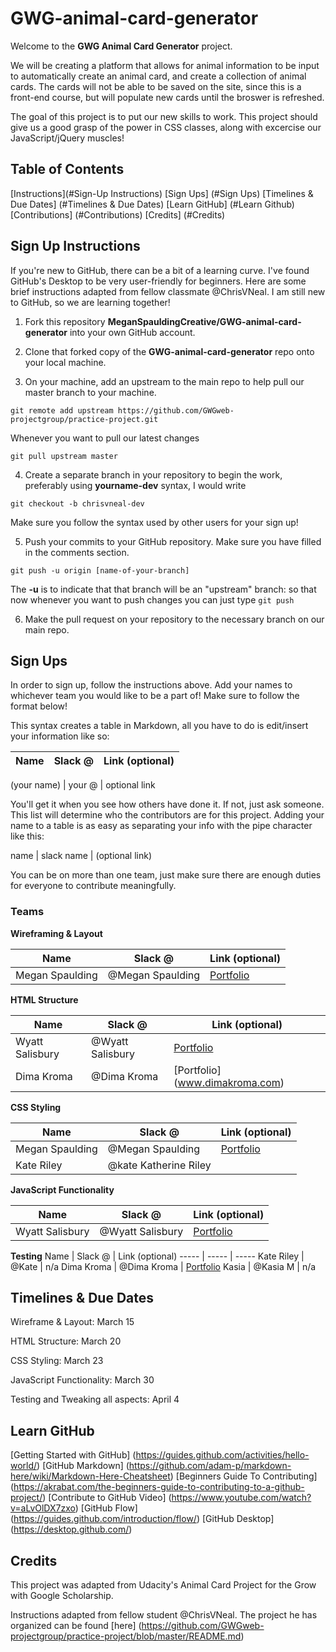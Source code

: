 # GWG-animal-card-generator

Welcome to the **GWG Animal Card Generator** project.

We will be creating a platform that allows for animal information to be input to automatically create an animal card, and create a collection of animal cards. The cards will not be able to be saved on the site, since this is a front-end course, but will populate new cards until the broswer is refreshed.

The goal of this project is to put our new skills to work. This project should give us a good grasp of the power in CSS classes, along with excercise our JavaScript/jQuery muscles!



## Table of Contents
[Instructions](#Sign-Up Instructions)
[Sign Ups] (#Sign Ups)
[Timelines & Due Dates] (#Timelines & Due Dates)
[Learn GitHub] (#Learn Github)
[Contributions] (#Contributions)
[Credits] (#Credits)



## Sign Up Instructions
If you're new to GitHub, there can be a bit of a learning curve. I've found GitHub's Desktop to be very user-friendly for beginners. Here are some brief instructions adapted from fellow classmate @ChrisVNeal. I am still new to GitHub, so we are learning together!

1. Fork this repository **MeganSpauldingCreative/GWG-animal-card-generator** into your own GitHub account.

2. Clone that forked copy of the **GWG-animal-card-generator** repo onto your local machine.

3. On your machine, add an upstream to the main repo to help pull our master branch to your machine.

```
git remote add upstream https://github.com/GWGweb-projectgroup/practice-project.git
```

Whenever you want to pull our latest changes

```
git pull upstream master
```

4. Create a separate branch in your repository to begin the work, preferably using **yourname-dev** syntax, I would write

```
git checkout -b chrisvneal-dev
```

Make sure you follow the syntax used by other users for your sign up!

5. Push your commits to your GitHub repository. Make sure you have filled in the comments section.

```
git push -u origin [name-of-your-branch]
```

The **-u** is to indicate that that branch will be an "upstream" branch: so that now whenever you want to push changes you can just type ```git push```

6. Make the pull request on your repository to the necessary branch on our main repo.



## Sign Ups
In order to sign up, follow the instructions above. Add your names to whichever team you would like to be a part of! Make sure to follow the format below!

This syntax creates a table in Markdown, all you have to do is edit/insert your information like so:

Name         | Slack @ | Link (optional)
-----        | -----   | -----

(your name)  | your @  | optional link

You'll get it when you see how others have done it. If not, just ask someone. This list will determine who the contributors are for this project. Adding your name to a table is as easy as separating your info with the pipe character like this:

name | slack name | (optional link)

You can be on more than one team, just make sure there are enough duties for everyone to contribute meaningfully.

### Teams

**Wireframing & Layout**

Name         | Slack @ | Link (optional)
-----        | -----   | -----
Megan Spaulding  | @Megan Spaulding  | [Portfolio](https://www.MeganSpauldingCreative.com)


**HTML Structure**

Name         | Slack @ | Link (optional)
-----        | -----   | -----
Wyatt Salisbury  | @Wyatt Salisbury  | [Portfolio](https://github.com/YOURsammich)
Dima Kroma        | @Dima Kroma    | [Portfolio] (www.dimakroma.com) 

**CSS Styling**

Name         | Slack @ | Link (optional)
-----        | -----   | -----
Megan Spaulding  | @Megan Spaulding  | [Portfolio](https://www.MeganSpauldingCreative.com)
Kate Riley | @kate Katherine Riley


**JavaScript Functionality**

Name         | Slack @ | Link (optional)
-----        | -----   | -----
Wyatt Salisbury  | @Wyatt Salisbury  | [Portfolio](https://github.com/YOURsammich)

**Testing**
Name         | Slack @ | Link (optional)
-----        | -----   | -----
Kate Riley  | @Kate  | n/a
Dima Kroma | @Dima Kroma | [Portfolio](www.dimakroma.com)
Kasia | @Kasia M | n/a



## Timelines & Due Dates

Wireframe & Layout: March 15

HTML Structure: March 20

CSS Styling: March 23

JavaScript Functionality: March 30

Testing and Tweaking all aspects: April 4




## Learn GitHub
[Getting Started with GitHub] (https://guides.github.com/activities/hello-world/)
[GitHub Markdown] (https://github.com/adam-p/markdown-here/wiki/Markdown-Here-Cheatsheet)
[Beginners Guide To Contributing] (https://akrabat.com/the-beginners-guide-to-contributing-to-a-github-project/)
[Contribute to GitHub Video] (https://www.youtube.com/watch?v=aLvOlDX7zxo)
[GitHub Flow] (https://guides.github.com/introduction/flow/)
[GitHub Desktop] (https://desktop.github.com/)



## Credits
This project was adapted from Udacity's Animal Card Project for the Grow with Google Scholarship.

Instructions adapted from fellow student @ChrisVNeal. The project he has organized can be found [here] (https://github.com/GWGweb-projectgroup/practice-project/blob/master/README.md)
